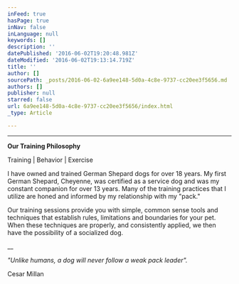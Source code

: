 ```yaml
---
inFeed: true
hasPage: true
inNav: false
inLanguage: null
keywords: []
description: ''
datePublished: '2016-06-02T19:20:48.981Z'
dateModified: '2016-06-02T19:13:14.719Z'
title: ''
author: []
sourcePath: _posts/2016-06-02-6a9ee148-5d0a-4c8e-9737-cc20ee3f5656.md
authors: []
publisher: null
starred: false
url: 6a9ee148-5d0a-4c8e-9737-cc20ee3f5656/index.html
_type: Article

---
```

****

**Our Training Philosophy**

Training | Behavior | Exercise 

I have owned and trained German Shepard dogs for over 18 years. My first German Shepard, Cheyenne, was certified as a service dog and was my constant companion for over 13 years. Many of the training practices that I utilize are honed and informed by my relationship with my "pack."

Our training sessions provide you with simple, common sense tools and techniques that establish rules, limitations and boundaries for your pet. When these techniques are properly, and consistently applied, we then have the possibility of a socialized dog. 

__

_"Unlike humans, a dog will never follow a weak pack leader"._

Cesar Millan